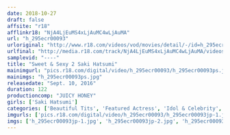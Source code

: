 ```yaml
---
date: 2018-10-27
draft: false
affsite: "r18"
afflinkr18: "NjA4LjEuMS4xLjAuMC4wLjAuMA"
url: "h_295ecr00093"
urloriginal: "http://www.r18.com/videos/vod/movies/detail/-/id=h_295ecr00093"
urlfinal: "http://media.r18.com/track/NjA4LjEuMS4xLjAuMC4wLjAuMA/videos/vod/movies/detail/-/id=h_295ecr00093"
samplevid: "----"
title: "Sweet & Sexy 2 Saki Hatsumi"
mainimgurl: "pics.r18.com/digital/video/h_295ecr00093/h_295ecr00093ps.jpg"
mainimgs: "h_295ecr00093ps.jpg"
releasedate: "Sept. 10, 2016"
duration: 122
productioncomp: "JUICY HONEY"
girls: ['Saki Hatsumi']
categories: ['Beautiful Tits', 'Featured Actress', 'Idol & Celebrity', 'Idol Video']
imgurls: ['pics.r18.com/digital/video/h_295ecr00093/h_295ecr00093jp-1.jpg', 'pics.r18.com/digital/video/h_295ecr00093/h_295ecr00093jp-2.jpg', 'pics.r18.com/digital/video/h_295ecr00093/h_295ecr00093jp-3.jpg', 'pics.r18.com/digital/video/h_295ecr00093/h_295ecr00093jp-4.jpg', 'pics.r18.com/digital/video/h_295ecr00093/h_295ecr00093jp-5.jpg', 'pics.r18.com/digital/video/h_295ecr00093/h_295ecr00093jp-6.jpg', 'pics.r18.com/digital/video/h_295ecr00093/h_295ecr00093jp-7.jpg', 'pics.r18.com/digital/video/h_295ecr00093/h_295ecr00093jp-8.jpg', 'pics.r18.com/digital/video/h_295ecr00093/h_295ecr00093jp-9.jpg', 'pics.r18.com/digital/video/h_295ecr00093/h_295ecr00093jp-10.jpg', 'pics.r18.com/digital/video/h_295ecr00093/h_295ecr00093jp-11.jpg', 'pics.r18.com/digital/video/h_295ecr00093/h_295ecr00093jp-12.jpg', 'pics.r18.com/digital/video/h_295ecr00093/h_295ecr00093jp-13.jpg', 'pics.r18.com/digital/video/h_295ecr00093/h_295ecr00093jp-14.jpg', 'pics.r18.com/digital/video/h_295ecr00093/h_295ecr00093jp-15.jpg', 'pics.r18.com/digital/video/h_295ecr00093/h_295ecr00093jp-16.jpg', 'pics.r18.com/digital/video/h_295ecr00093/h_295ecr00093jp-17.jpg', 'pics.r18.com/digital/video/h_295ecr00093/h_295ecr00093jp-18.jpg', 'pics.r18.com/digital/video/h_295ecr00093/h_295ecr00093jp-19.jpg', 'pics.r18.com/digital/video/h_295ecr00093/h_295ecr00093jp-20.jpg']
imgs: ['h_295ecr00093jp-1.jpg', 'h_295ecr00093jp-2.jpg', 'h_295ecr00093jp-3.jpg', 'h_295ecr00093jp-4.jpg', 'h_295ecr00093jp-5.jpg', 'h_295ecr00093jp-6.jpg', 'h_295ecr00093jp-7.jpg', 'h_295ecr00093jp-8.jpg', 'h_295ecr00093jp-9.jpg', 'h_295ecr00093jp-10.jpg', 'h_295ecr00093jp-11.jpg', 'h_295ecr00093jp-12.jpg', 'h_295ecr00093jp-13.jpg', 'h_295ecr00093jp-14.jpg', 'h_295ecr00093jp-15.jpg', 'h_295ecr00093jp-16.jpg', 'h_295ecr00093jp-17.jpg', 'h_295ecr00093jp-18.jpg', 'h_295ecr00093jp-19.jpg', 'h_295ecr00093jp-20.jpg']
---
```

